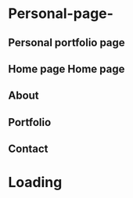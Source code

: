 # Personal-page-
## Personal portfolio page ##

## Home page Home page

## About

## Portfolio

## Contact 

# Loading #
